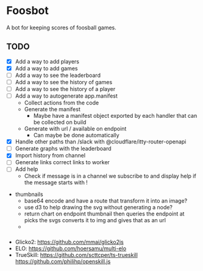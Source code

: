 # Foosbot

A bot for keeping scores of foosball games.

## TODO

- [x] Add a way to add players
- [x] Add a way to add games
- [ ] Add a way to see the leaderboard
- [ ] Add a way to see the history of games
- [ ] Add a way to see the history of a player
- [ ] Add a way to autogenerate app.manifest
  - Collect actions from the code
  - Generate the manifest
    - Maybe have a manifest object exported by each handler that can be collected on build
  - Generate with url / available on endpoint
    - Can maybe be done automatically
- [x] Handle other paths than /slack with @cloudflare/itty-router-openapi
- [ ] Generate graphs with the leaderboard
- [x] Import history from channel
- [ ] Generate links correct links to worker
- [ ] Add help
  - Check if message is in a channel we subscribe to and display help if the message starts with ! 

- thumbnails 
  - base64 encode and have a route that transform it into an image?
  - use d3 to help drawing the svg without generating a node?
  - return chart on endpoint thumbnail then queries the endpoint at picks the svgs converts it to img and gives that as an url
  - 

###

- Glicko2:
  https://github.com/mmai/glicko2js
- ELO:
  https://github.com/hoersamu/multi-elo
- TrueSkill:
  https://github.com/scttcper/ts-trueskill
  https://github.com/philihp/openskill.js
